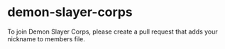 # demon-slayer-corps

To join Demon Slayer Corps, please create a pull request that adds your nickname to members file.

